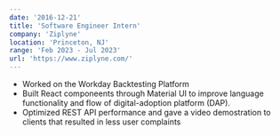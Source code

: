 ```yaml
---
date: '2016-12-21'
title: 'Software Engineer Intern'
company: 'Ziplyne'
location: 'Princeton, NJ'
range: 'Feb 2023 - Jul 2023'
url: 'https://www.ziplyne.com/'
---
```


- Worked on the Workday Backtesting Platform
- Built React componeents through Material UI to improve language functionality and flow of digital-adoption platform (DAP).
- Optimized REST API performance and gave a video demostration to clients that resulted in less user complaints
